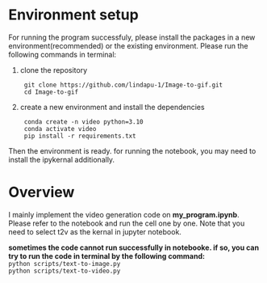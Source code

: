 # Environment setup

For running the program successfuly, please install the packages in a new environment(recommended) or the existing environment. Please run the following commands in terminal:
1. clone the repository
   
        git clone https://github.com/lindapu-1/Image-to-gif.git
        cd Image-to-gif
   
3. create a new environment and install the dependencies
   
        conda create -n video python=3.10 
        conda activate video  
        pip install -r requirements.txt 


Then the environment is ready. for running the notebook, you may need to install the ipykernal additionally. 

# Overview

I mainly implement the video generation code on **my_program.ipynb**. Please refer to the notebook and run the cell one by one. Note that you need to select t2v as the kernal in jupyter notebook.

**sometimes the code cannot run successfully in notebooke. if so, you can try to run the code in terminal by the following command:**  
        `python scripts/text-to-image.py`  
        `python scripts/text-to-video.py`





